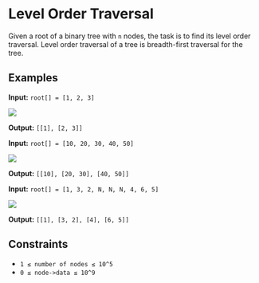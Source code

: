 # Level Order Traversal

Given a root of a binary tree with `n` nodes, the task is to find its level order traversal. Level order traversal of a tree is breadth-first traversal for the tree.

## Examples

**Input:** `root[] = [1, 2, 3]`  

![](https://media.geeksforgeeks.org/img-practice/prod/addEditProblem/700511/Web/Other/blobid0_1738405019.png)

**Output:** `[[1], [2, 3]]`

**Input:** `root[] = [10, 20, 30, 40, 50]`  

![](https://media.geeksforgeeks.org/img-practice/prod/addEditProblem/700511/Web/Other/blobid2_1738405085.png)

**Output:** `[[10], [20, 30], [40, 50]]`

**Input:** `root[] = [1, 3, 2, N, N, N, 4, 6, 5]`  

![](https://media.geeksforgeeks.org/img-practice/prod/addEditProblem/700511/Web/Other/blobid3_1738405128.png)

**Output:** `[[1], [3, 2], [4], [6, 5]]`

## Constraints

- `1 ≤ number of nodes ≤ 10^5`
- `0 ≤ node->data ≤ 10^9`
